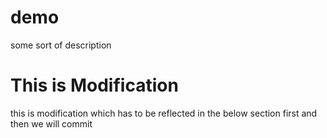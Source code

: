 # demo

some sort of description

# This is Modification

this is modification which has to be reflected in the below section first and then we will commit
